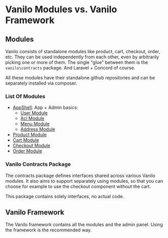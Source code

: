 # Vanilo Modules vs. Vanilo Framework

## Modules

Vanilo consists of standalone modules like product, cart, checkout,
order, etc. They can be used independently from each other, even by
arbitrarily picking one or more of them. The single "glue" between them
is the `vanilo\contracts` package. And Laravel + Concord of course.

All these modules have their standalone github repositories and can be
separately installed via composer.

### List Of Modules

- [AppShell](https://github.com/artkonekt/appshell): App + Admin basics:
    - [User Module](https://github.com/artkonekt/user)
    - [Acl Module](https://github.com/artkonekt/acl)
    - [Menu Module](https://github.com/artkonekt/menu)
    - [Address Module](address.md)
- [Product Module](products.md)
- [Cart Module](cart.md)
- [Checkout Module](checkout.md)
- [Order Module](orders.md)

### Vanilo Contracts Package

The contracts package defines interfaces shared across various Vanilo
modules. It also aims to support separately using modules, so that you
can choose for example to use the checkout component without the cart.

This package contains solely interfaces, no actual code.

## Vanilo Framework

The Vanilo framework contains all the modules and the admin panel. Using
the framework is the recommended way.
